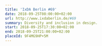 ```yaml
---
title: 'IxDA Berlin #69'
date: 2018-09-25T08:00:00+02:00
url: http://www.ixdaberlin.de/#69
summary: Diversity and inclusion in design.
start: 2018-09-25T17:30:00+02:00
end: 2018-09-25T21:00:00+02:00
placeId: 9F4MG9HP+5M
---
```

